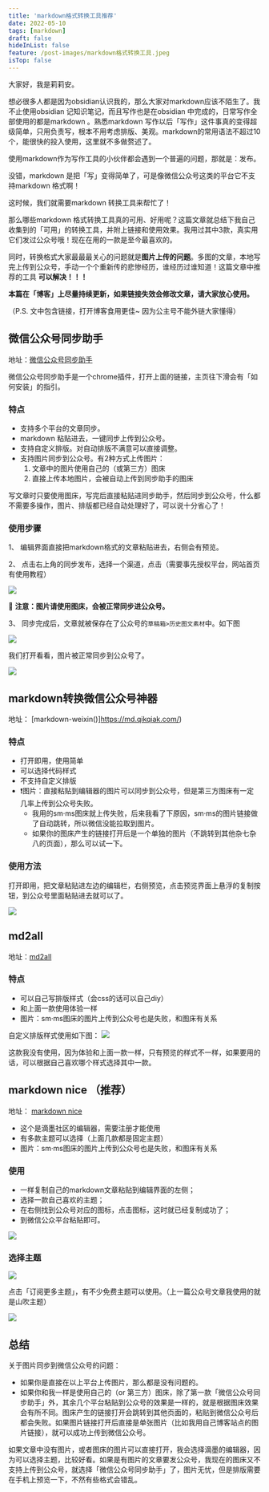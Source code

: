 ```yaml
---
title: 'markdown格式转换工具推荐'
date: 2022-05-10
tags: [markdown]
draft: false
hideInList: false
feature: /post-images/markdown格式转换工具.jpeg
isTop: false
---
```


大家好，我是莉莉安。

想必很多人都是因为obsidian认识我的，那么大家对markdown应该不陌生了。我不止使用obsidian 记知识笔记，而且写作也是在obsidian 中完成的，日常写作全部使用的都是markdown 。熟悉markdown 写作以后「写作」这件事真的变得超级简单，只用负责写，根本不用考虑排版、美观。markdown的常用语法不超过10个，能很快的投入使用，这里就不多做赘述了。

使用markdown作为写作工具的小伙伴都会遇到一个普遍的问题，那就是：发布。

没错，markdown 是把「写」变得简单了，可是像微信公众号这类的平台它不支持markdown 格式啊！

这时候，我们就需要markdown 转换工具来帮忙了！

那么哪些markdown 格式转换工具真的可用、好用呢？这篇文章就总结下我自己收集到的「可用」的转换工具，并附上链接和使用效果。我用过其中3款，真实用它们发过公众号哦！现在在用的一款是至今最喜欢的。

同时，转换格式大家最最最关心的问题就是**图片上传的问题**。多图的文章，本地写完上传到公众号，手动一个个重新传的悲惨经历，谁经历过谁知道！这篇文章中推荐的工具 **可以解决！！！**

**本篇在「博客」上尽量持续更新，如果链接失效会修改文章，请大家放心使用。**

（P.S. 文中包含链接，打开博客食用更佳~ 因为公主号不能外链大家懂得）

## 微信公众号同步助手

地址：[微信公众号同步助手](https://www.wechatsync.com/)

微信公众号同步助手是一个chrome插件，打开上面的链接，主页往下滑会有「如何安装」的指引。

### 特点

- 支持多个平台的文章同步。
- markdown 粘贴进去，一键同步上传到公众号。
- 支持自定义排版。对自动排版不满意可以直接调整。
- 支持图片同步到公众号。有2种方式上传图片：
	1. 文章中的图片使用自己的（或第三方）图床
	2. 直接上传本地图片，会被自动上传到同步助手的图床

写文章时只要使用图床，写完后直接粘贴进同步助手，然后同步到公众号，什么都不需要多操作，图片、排版都已经自动处理好了，可以说十分省心了！

### 使用步骤


1、 编辑界面直接把markdown格式的文章粘贴进去，右侧会有预览。

2、 点击右上角的同步发布，选择一个渠道，点击（需要事先授权平台，网站首页有使用教程）

![](https://s2.loli.net/2022/05/10/VmXOtzDSHLkQxR2.png)

📢 **注意：图片请使用图床，会被正常同步进公众号。**



3、 同步完成后，文章就被保存在了公众号的`草稿箱>历史图文素材`中。如下图


![](https://s2.loli.net/2022/05/10/9GLncyuQ4wgXM8b.png)

我们打开看看，图片被正常同步到公众号了。

![](https://s2.loli.net/2022/05/10/5ipxZ4S7VBPo1t9.png)


## markdown转换微信公众号神器

地址： [markdown-weixin()]https://md.qikqiak.com/)

### 特点

- 打开即用，使用简单 
- 可以选择代码样式
- 不支持自定义排版
- ❗️图片：直接粘贴到编辑器的图片可以同步到公众号，但是第三方图床有一定几率上传到公众号失败。
	- 我用的sm·ms图床就上传失败，后来我看了下原因，sm·ms的图片链接做了自动跳转，所以微信没能拉取到图片。
	- 如果你的图床产生的链接打开后是一个单独的图片（不跳转到其他杂七杂八的页面），那么可以试一下。

### 使用方法

打开即用，把文章粘贴进左边的编辑栏，右侧预览，点击预览界面上悬浮的复制按钮，到公众号里面粘贴进去就可以了。

![](https://s2.loli.net/2022/05/10/DiGYUPNnO6SXdv2.png)



## md2all

地址：[md2all](http://md.aclickall.com)

### 特点

- 可以自己写排版样式（会css的话可以自己diy）
- 和上面一款使用体验一样
- 图片：sm·ms图床的图片上传到公众号也是失败，和图床有关系

自定义排版样式使用如下图：
![](https://s2.loli.net/2022/05/10/K2DpZriF6bfj7SW.png)

这款我没有使用，因为体验和上面一款一样，只有预览的样式不一样，如果要用的话，可以根据自己喜欢哪个样式选择其中一款。

## markdown nice （推荐）

地址： [markdown nice](https://editor.mdnice.com/)

- 这个是滴墨社区的编辑器，需要注册才能使用
- 有多款主题可以选择（上面几款都是固定主题）
- 图片：sm·ms图床的图片上传到公众号也是失败，和图床有关系

### 使用

- 一样复制自己的markdown文章粘贴到编辑界面的左侧；
- 选择一款自己喜欢的主题；
- 在右侧找到公众号对应的图标，点击图标，这时就已经复制成功了；
- 到微信公众平台粘贴即可。

![](https://s2.loli.net/2022/05/10/rmzfNCaHP4JRkBY.png)


### 选择主题

![](https://s2.loli.net/2022/05/10/oDeG1wQsKHIBvxb.png)

点击「订阅更多主题」，有不少免费主题可以使用。（上一篇公众号文章我使用的就是山吹主题）

![](https://s2.loli.net/2022/05/10/L1Rpvoc4EfCG37X.png)



## 总结

关于图片同步到微信公众号的问题：
- 如果你是直接在以上平台上传图片，那么都是没有问题的。
- 如果你和我一样是使用自己的（or 第三方）图床，除了第一款「微信公众号同步助手」外，其余几个平台粘贴到公众号的效果是一样的，就是根据图床效果会有所不同。图床产生的链接打开会跳转到其他页面的，粘贴到微信公众号后都会失败。如果图片链接打开后直接是单张图片（比如我用自己博客站点的图片链接），就可以成功上传到微信公众号。

如果文章中没有图片，或者图床的图片可以直接打开，我会选择滴墨的编辑器，因为可以选择主题，比较好看。如果是有图片的文章要发公众号，我现在的图床又不支持上传到公众号，就选择「微信公众号同步助手」了，图片无忧，但是排版需要在手机上预览一下，不然有些格式会错乱。